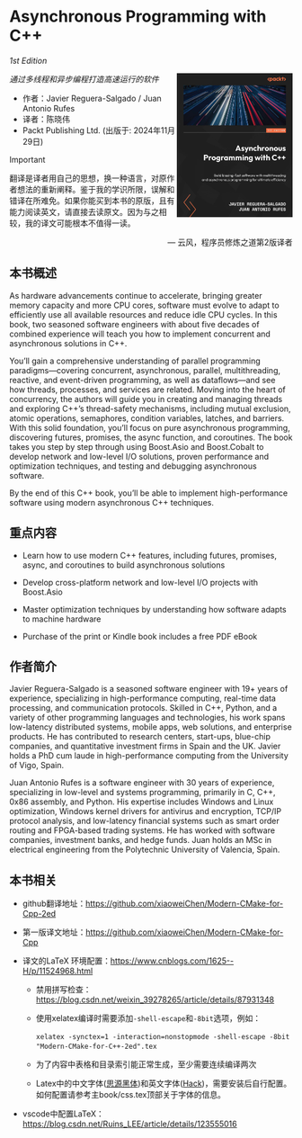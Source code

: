 # Asynchronous Programming with C++
*1st Edition*

*通过多线程和异步编程打造高速运行的软件*<a href=""><img src="cover.png" height="256px" align="right"></a>

* 作者：Javier Reguera-Salgado / Juan Antonio Rufes
* 译者：陈晓伟
* Packt Publishing Ltd. (出版于: 2024年11月29日)

> [!IMPORTANT]
> 翻译是译者用自己的思想，换一种语言，对原作者想法的重新阐释。鉴于我的学识所限，误解和错译在所难免。如果你能买到本书的原版，且有能力阅读英文，请直接去读原文。因为与之相较，我的译文可能根本不值得一读。
>
> <p align="right"> — 云风，程序员修炼之道第2版译者</p>

## 本书概述

As hardware advancements continue to accelerate, bringing greater memory capacity and more CPU cores, software must evolve to adapt to efficiently use all available resources and reduce idle CPU cycles. In this book, two seasoned software engineers with about five decades of combined experience will teach you how to implement concurrent and asynchronous solutions in C++.

You’ll gain a comprehensive understanding of parallel programming paradigms—covering concurrent, asynchronous, parallel, multithreading, reactive, and event-driven programming, as well as dataflows—and see how threads, processes, and services are related. Moving into the heart of concurrency, the authors will guide you in creating and managing threads and exploring C++’s thread-safety mechanisms, including mutual exclusion, atomic operations, semaphores, condition variables, latches, and barriers. With this solid foundation, you’ll focus on pure asynchronous programming, discovering futures, promises, the async function, and coroutines. The book takes you step by step through using Boost.Asio and Boost.Cobalt to develop network and low-level I/O solutions, proven performance and optimization techniques, and testing and debugging asynchronous software.

By the end of this C++ book, you’ll be able to implement high-performance software using modern asynchronous C++ techniques.


## 重点内容

* Learn how to use modern C++ features, including futures, promises, async, and coroutines to build asynchronous solutions

* Develop cross-platform network and low-level I/O projects with Boost.Asio

* Master optimization techniques by understanding how software adapts to machine hardware

* Purchase of the print or Kindle book includes a free PDF eBook

## 作者简介

Javier Reguera-Salgado is a seasoned software engineer with 19+ years of experience, specializing in high-performance computing, real-time data processing, and communication protocols. Skilled in C++, Python, and a variety of other programming languages and technologies, his work spans low-latency distributed systems, mobile apps, web solutions, and enterprise products. He has contributed to research centers, start-ups, blue-chip companies, and quantitative investment firms in Spain and the UK. Javier holds a PhD cum laude in high-performance computing from the University of Vigo, Spain.

Juan Antonio Rufes is a software engineer with 30 years of experience, specializing in low-level and systems programming, primarily in C, C++, 0x86 assembly, and Python. His expertise includes Windows and Linux optimization, Windows kernel drivers for antivirus and encryption, TCP/IP protocol analysis, and low-latency financial systems such as smart order routing and FPGA-based trading systems. He has worked with software companies, investment banks, and hedge funds. Juan holds an MSc in electrical engineering from the Polytechnic University of Valencia, Spain.



## 本书相关

* github翻译地址：https://github.com/xiaoweiChen/Modern-CMake-for-Cpp-2ed

* 第一版译文地址：https://github.com/xiaoweiChen/Modern-CMake-for-Cpp

* 译文的LaTeX 环境配置：https://www.cnblogs.com/1625--H/p/11524968.html

  * 禁用拼写检查：https://blog.csdn.net/weixin_39278265/article/details/87931348

  * 使用xelatex编译时需要添加`-shell-escape`和`-8bit`选项，例如：

    `xelatex -synctex=1 -interaction=nonstopmode -shell-escape -8bit "Modern-CMake-for-C++-2ed".tex`

  * 为了内容中表格和目录索引能正常生成，至少需要连续编译两次

  * Latex中的中文字体([思源黑体](https://github.com/adobe-fonts/source-han-sans))和英文字体([Hack](https://github.com/source-foundry/Hack-windows-installer/releases/tag/v1.6.0))，需要安装后自行配置。如何配置请参考主book/css.tex顶部关于字体的信息。

* vscode中配置LaTeX：https://blog.csdn.net/Ruins_LEE/article/details/123555016

